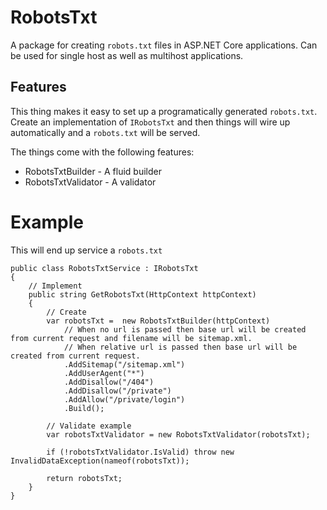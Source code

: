 # RobotsTxt

A package for creating `robots.txt` files in ASP.NET Core applications. Can be used for single host as well as multihost applications.


## Features

This thing makes it easy to set up a programatically generated `robots.txt`. Create an implementation of `IRobotsTxt` and then things will wire up automatically and a `robots.txt` will be served.

The things come with the following features:

- RobotsTxtBuilder - A fluid builder
- RobotsTxtValidator - A validator

# Example

This will end up service a `robots.txt`

```
public class RobotsTxtService : IRobotsTxt
{
    // Implement
    public string GetRobotsTxt(HttpContext httpContext)
    {
        // Create
        var robotsTxt =  new RobotsTxtBuilder(httpContext)
            // When no url is passed then base url will be created from current request and filename will be sitemap.xml.
            // When relative url is passed then base url will be created from current request.
            .AddSitemap("/sitemap.xml") 
            .AddUserAgent("*")
            .AddDisallow("/404")
            .AddDisallow("/private")
            .AddAllow("/private/login")
            .Build();

        // Validate example
        var robotsTxtValidator = new RobotsTxtValidator(robotsTxt);

        if (!robotsTxtValidator.IsValid) throw new InvalidDataException(nameof(robotsTxt));
        
        return robotsTxt;
    }
}

```